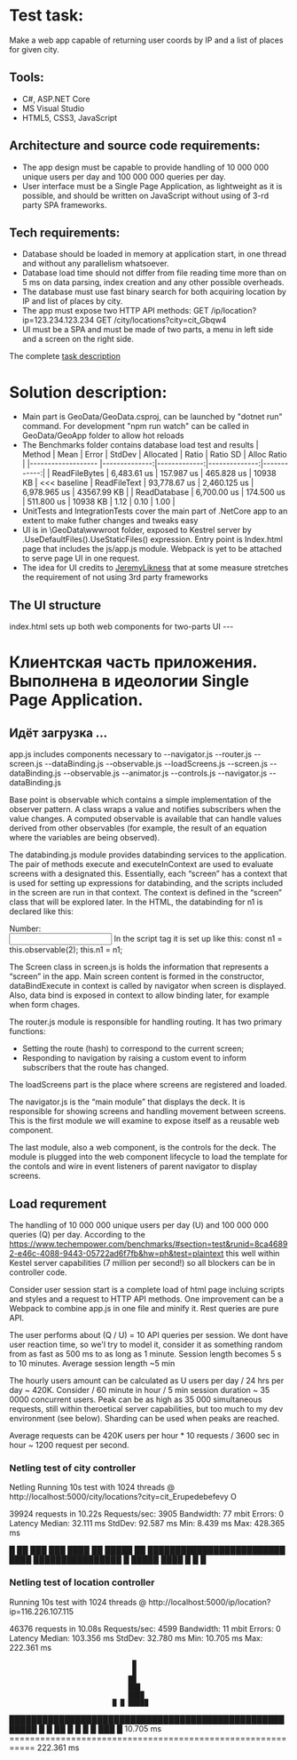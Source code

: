 # Test task:
Make a web app capable of returning user coords by IP and a list of places for given city.

## Tools:
- C#, ASP.NET Core
- MS Visual Studio
- HTML5, CSS3, JavaScript

## Architecture and source code requirements:
- The app design must be capable to provide handling of 10 000 000 unique users per day and 100 000 000 queries per day.
- User interface must be a Single Page Application, as lightweight as it is possible, and should be written on JavaScript without using of 3-rd party SPA frameworks.

## Tech requirements:
- Database should be loaded in memory at application start, in one thread and without any parallelism whatsoever.
- Database load time should not differ from file reading time more than on 5 ms on data parsing, index creation and any other possible overheads.
- The database must use fast binary search for both acquiring location by IP and list of places by city.
- The app must expose two HTTP API methods:
	GET /ip/location?ip=123.234.123.234
	GET /city/locations?city=cit_Gbqw4
- UI must be a SPA and must be made of two parts, a menu in left side and a screen on the right side.

The complete [task description](https://www.metaquotes.net/ru/company/vacancies/tests/dot-net)

# Solution description:
- Main part is GeoData/GeoData.csproj, can be launched by "dotnet run" command. For development "npm run watch" can be called in GeoData/GeoApp folder to allow hot reloads
- The Benchmarks folder contains database load test and results
   |             Method |          Mean |        Error |        StdDev |   Allocated | Ratio | Ratio SD | Alloc Ratio |
   |------------------- |--------------:|-------------:|--------------:|------------:|
   |      ReadFileBytes |   6,483.61 us |   157.987 us |    465.828 us |    10938 KB | <<< baseline
   |       ReadFileText |  93,778.67 us | 2,460.125 us |  6,978.965 us | 43567.99 KB |
   |       ReadDatabase |   6,700.00 us |   174.500 us |    511.800 us |    10938 KB |  1.12 |     0.10 |        1.00 |
- UnitTests and IntegrationTests cover the main part of .NetCore app to an extent to make futher changes and tweaks easy
- UI is in \GeoData\wwwroot folder, exposed to Kestrel server by   .UseDefaultFiles().UseStaticFiles() expression. Entry point is Index.html page that includes the js/app.js module. Webpack is yet to be attached to serve page UI in one request.
- The idea for UI credits to [JeremyLikness](https://github.com/JeremyLikness/vanillajs-deck/) that at some measure stretches the requirement of not using 3rd party frameworks 

## The UI structure
index.html sets up both web components for two-parts UI 
	<screen-controls deck="main"> --- </screen-controls>
	<screen-deck id="main" start="home">
		<h1>Клиентская часть приложения. Выполнена в идеологии Single Page Application.</h1>
		<h2>Идёт загрузка ...</h2>
	</screen-deck>
	
app.js includes components necessary to
--navigator.js
	--router.js
	--screen.js
		--dataBinding.js
			--observable.js
	--loadScreens.js
		--screen.js
		--dataBinding.js
			--observable.js
	--animator.js 
--controls.js
	--navigator.js
	--dataBinding.js		

Base point is observable which contains a simple implementation of the observer pattern. A class wraps a value and notifies subscribers when the value changes. A computed observable is available that can handle values derived from other observables (for example, the result of an equation where the variables are being observed). 

The databinding.js module provides databinding services to the application. The pair of methods execute and executeInContext are used to evaluate screens with a designated this. Essentially, each “screen” has a context that is used for setting up expressions for databinding, and the scripts included in the screen are run in that context. The context is defined in the “screen” class that will be explored later.
In the HTML, the databinding for n1 is declared like this:
<label for="first">
   <div>Number:</div>
   <input type="text" id="first" data-bind="n1"/>
</label>
In the script tag it is set up like this:
	const n1 = this.observable(2);
	this.n1 = n1;

The Screen class in screen.js is holds the information that represents a “screen” in the app. Main screen content is formed in the constructor, dataBindExecute in context is called by navigator when screen is displayed. Also, data bind is exposed in context to allow binding later, for example when form chages. 

The router.js module is responsible for handling routing. It has two primary functions:
- Setting the route (hash) to correspond to the current screen;
- Responding to navigation by raising a custom event to inform subscribers that the route has changed.

The loadScreens part is the place where screens are registered and loaded.

The navigator.js is the “main module” that displays the deck. It is responsible for showing screens and handling movement between screens. This is the first module we will examine to expose itself as a reusable web component. 

The last module, also a web component, is the controls for the deck. The module is plugged into the web component lifecycle to load the template for the contols and wire in event listeners of parent navigator to display screens.

## Load requrement
The handling of 10 000 000 unique users per day (U) and 100 000 000 queries (Q) per day.
According to the <https://www.techempower.com/benchmarks/#section=test&runid=8ca46892-e46c-4088-9443-05722ad6f7fb&hw=ph&test=plaintext> this  well within Kestel server capabilities (7 million per second!) so all blockers can be in controller code.

Consider user session start is a complete load of html page incluing scripts and styles and a request to HTTP API methods. One improvement can be a Webpack to combine app.js in one file and minify it. Rest queries are pure API. 

The user performs about (Q / U) = 10 API queries per session. We dont have user reaction time, so we'l try to model it, consider it as something random from as fast as 500 ms to as long as 1 minute.
Session length becomes 5 s to 10 minutes. Average session length ~5 min

The hourly users amount can be calculated as U users per day / 24 hrs per day ~ 420K. Consider / 60 minute in hour / 5 min session duration ~ 35 0000 concurrent users.  Peak can be as high as 35 000 simultaneous requests, still within theroetical server capabilities, but too much to my dev environment (see below). Sharding can be used when peaks are reached.

Average requests can be 420K users per hour \* 10 requests / 3600 sec in hour ~ 1200 request per second. 

### Netling test of city controller
Netling Running 10s test with 1024 threads @ http://localhost:5000/city/locations?city=cit_Erupedebefevy O

39924 requests in 10.22s
    Requests/sec:   3905
    Bandwidth:      77 mbit
    Errors:         0
Latency
    Median:         32.111 ms
    StdDev:         92.587 ms
    Min:            8.439 ms
    Max:            428.365 ms

  █
 ██
 ███
 ███
 ████                                       ██
 █████                                      ██
█████████████████████████ ████ ████████████████  █  █████ ████ █        █      █

### Netling test of location controller
Running 10s test with 1024 threads @ http://localhost:5000/ip/location?ip=116.226.107.115

46376 requests in 10.08s
    Requests/sec:   4599
    Bandwidth:      11 mbit
    Errors:         0
Latency
    Median:         103.356 ms
    StdDev:         32.780 ms
    Min:            10.705 ms
    Max:            222.361 ms

                                   █
                                   █
                                  ██
                                  ███
                                  ████
                              █ █ █████
███████████████████████████████████████████████████████ █ █ ██ █  █ █ █  ███   █
10.705 ms =========================================================== 222.361 ms